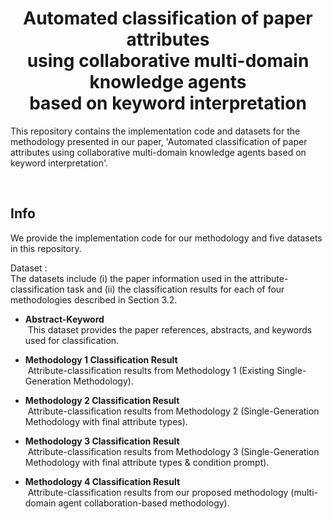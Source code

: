 <h1 align="center">
Automated classification of paper attributes<br/>
using collaborative multi-domain knowledge agents<br/>
based on keyword interpretation
</h1>

This repository contains the implementation code and datasets for the methodology presented in our paper, 'Automated classification of paper attributes using collaborative multi-domain knowledge agents based on keyword interpretation'.

<br/>
<h2>Info</h2>

We provide the implementation code for our methodology and five datasets in this repository.

<div>Dataset :</div>
The datasets include (i) the paper information used in the attribute-classification task and (ii) the classification results for each of four methodologies described in Section 3.2.

<br/>

* __Abstract-Keyword__   
&nbsp;This dataset provides the paper references, abstracts, and keywords used for classification.
   
* __Methodology 1 Classification Result__   
&nbsp;Attribute-classification results from Methodology 1 (Existing Single-Generation Methodology).
   
* __Methodology 2 Classification Result__   
&nbsp;Attribute-classification results from Methodology 2 (Single-Generation Methodology with final attribute types).
   
* __Methodology 3 Classification Result__   
&nbsp;Attribute-classification results from Methodology 3 (Single-Generation Methodology with final attribute types & condition prompt).
   
* __Methodology 4 Classification Result__   
&nbsp;Attribute-classification results from our proposed methodology (multi-domain agent collaboration-based methodology).
